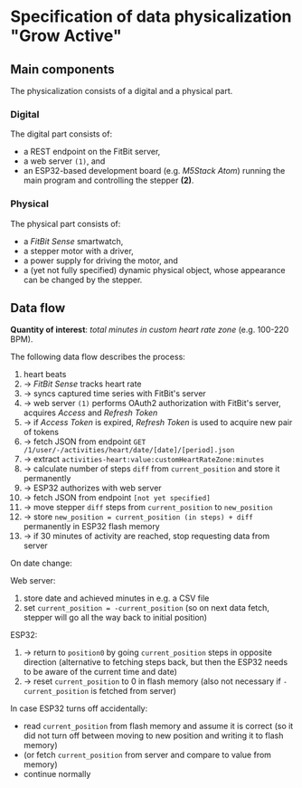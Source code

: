 # Specification of data physicalization "Grow Active"

## Main components

The physicalization consists of a digital and a physical part.

### Digital

The digital part consists of:
- a REST endpoint on the FitBit server,
- a web server `(1)`, and
- an ESP32-based development board (e.g. *M5Stack Atom*) running the main program and controlling the stepper **(2)**.

### Physical

The physical part consists of:
- a *FitBit Sense* smartwatch,
- a stepper motor with a driver,
- a power supply for driving the motor, and
- a (yet not fully specified) dynamic physical object, whose appearance can be changed by the stepper.

## Data flow

**Quantity of interest**: *total minutes in custom heart rate zone* (e.g. 100-220 BPM).

The following data flow describes the process:

1. heart beats
2. → *FitBit Sense* tracks heart rate
3. → syncs captured time series with FitBit's server
4. → web server `(1)` performs OAuth2 authorization with FitBit's server, acquires *Access* and *Refresh Token*
5. → if *Access Token* is expired, *Refresh Token* is used to acquire new pair of tokens
6. → fetch JSON from endpoint `GET /1/user/-/activities/heart/date/[date]/[period].json`
7. → extract `activities-heart:value:customHeartRateZone:minutes`
8. → calculate number of steps `diff` from `current_position` and store it permanently
9. → ESP32 authorizes with web server
10. → fetch JSON from endpoint `[not yet specified]`
11. → move stepper `diff` steps from `current_position` to `new_position`
12. → store `new_position = current_position (in steps) + diff` permanently in ESP32 flash memory
13. → if 30 minutes of activity are reached, stop requesting data from server

On date change:

Web server:
1. store date and achieved minutes in e.g. a CSV file
2. set `current_position = -current_position` (so on next data fetch, stepper will go all the way back to initial position)

ESP32:
1. → return to `position0` by going `current_position` steps in opposite direction (alternative to fetching steps back, but then the ESP32 needs to be aware of the current time and date)
2. → reset `current_position` to 0 in flash memory (also not necessary if `-current_position` is fetched from server)

In case ESP32 turns off accidentally:

- read `current_position` from flash memory and assume it is correct (so it did not turn off between moving to new position and writing it to flash memory)
- (or fetch `current_position` from server and compare to value from memory)
- continue normally
